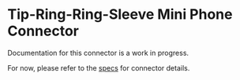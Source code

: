 # Tip-Ring-Ring-Sleeve Mini Phone Connector
Documentation for this connector is a work in progress.

For now, please refer to the [specs](specs.yaml) for connector details.
